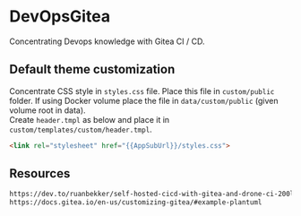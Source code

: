 # DevOpsGitea
Concentrating Devops knowledge with Gitea CI / CD.

## Default theme customization
Concentrate CSS style in `styles.css` file. Place this file in `custom/public` folder. If using Docker volume place the file in `data/custom/public` (given volume root in data).<br/>
Create `header.tmpl` as below and place it in `custom/templates/custom/header.tmpl`.
```html
<link rel="stylesheet" href="{{AppSubUrl}}/styles.css">
```

## Resources
```html
https://dev.to/ruanbekker/self-hosted-cicd-with-gitea-and-drone-ci-200l
https://docs.gitea.io/en-us/customizing-gitea/#example-plantuml
```
